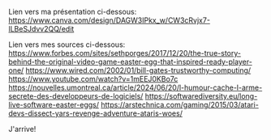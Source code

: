 Lien vers ma présentation ci-dessous: 
https://www.canva.com/design/DAGW3IPkx_w/CW3cRvjx7-lLBeSJdvv2QQ/edit

Lien vers mes sources ci-dessous:
https://www.forbes.com/sites/sethporges/2017/12/20/the-true-story-behind-the-original-video-game-easter-egg-that-inspired-ready-player-one/
https://www.wired.com/2002/01/bill-gates-trustworthy-computing/
https://www.youtube.com/watch?v=1mEEJ0KBo7c
https://nouvelles.umontreal.ca/article/2024/06/20/l-humour-cache-l-arme-secrete-des-developpeurs-de-logiciels/
https://softwarediversity.eu/long-live-software-easter-eggs/
https://arstechnica.com/gaming/2015/03/atari-devs-dissect-yars-revenge-adventure-ataris-woes/

J'arrive!
